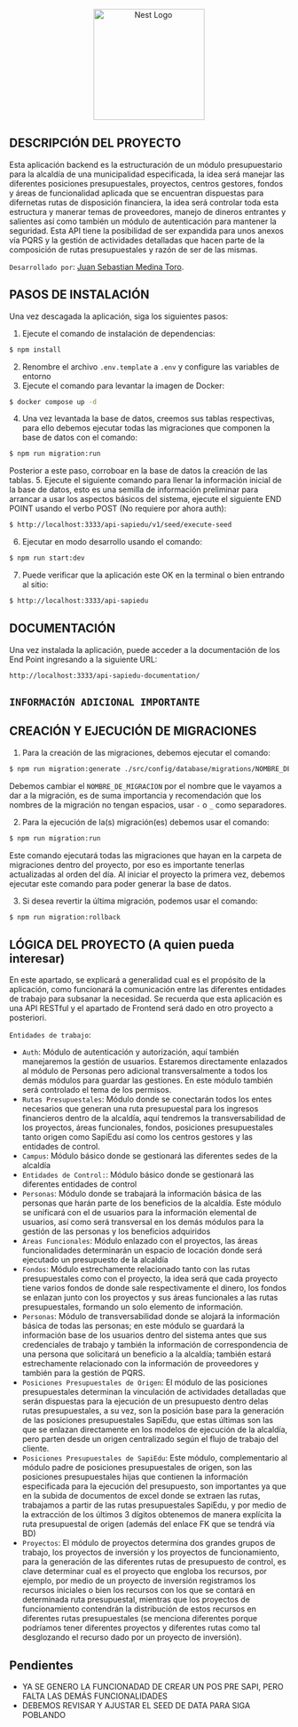 <p align="center">
  <a href="http://nestjs.com/" target="blank"><img src="https://nestjs.com/img/logo-small.svg" width="200" alt="Nest Logo" /></a>
</p>

## DESCRIPCIÓN DEL PROYECTO ##
Esta aplicación backend es la estructuración de un módulo presupuestario para la alcaldía de una municipalidad especificada, la idea será manejar las diferentes posiciones presupuestales, proyectos, centros gestores, fondos y áreas de funcionalidad aplicada que se encuentran dispuestas para difernetas rutas de disposición financiera, la idea será controlar toda esta estructura y manerar temas de proveedores, manejo de dineros entrantes y salientes así como también un módulo de autenticación para mantener la seguridad. Esta API tiene la posibilidad de ser expandida para unos anexos vía PQRS y la gestión de actividades detalladas que hacen parte de la composición de rutas presupuestales y razón de ser de las mismas.

``Desarrollado por``: [Juan Sebastian Medina Toro](https://www.linkedin.com/in/juan-sebastian-medina-toro-887491249/).

## PASOS DE INSTALACIÓN ##
Una vez descagada la aplicación, siga los siguientes pasos:
1. Ejecute el comando de instalación de dependencias:
```bash
$ npm install
```
2. Renombre el archivo ``.env.template`` a ``.env`` y configure las variables de entorno
3. Ejecute el comando para levantar la imagen de Docker:
```bash
$ docker compose up -d
```
4. Una vez levantada la base de datos, creemos sus tablas respectivas, para ello debemos ejecutar todas las migraciones que componen la base de datos con el comando:
```bash
$ npm run migration:run
```
Posterior a este paso, corroboar en la base de datos la creación de las tablas.
5. Ejecute el siguiente comando para llenar la información inicial de la base de datos, esto es una semilla de información preliminar para arrancar a usar los aspectos básicos del sistema, ejecute el siguiente END POINT usando el verbo POST (No requiere por ahora auth):
```bash
$ http://localhost:3333/api-sapiedu/v1/seed/execute-seed
```
6. Ejecutar en modo desarrollo usando el comando:
```bash
$ npm run start:dev
```
7. Puede verificar que la aplicación este OK en la terminal o bien entrando al sitio:
```bash
$ http://localhost:3333/api-sapiedu
```

## DOCUMENTACIÓN ##
Una vez instalada la aplicación, puede acceder a la documentación de los End Point ingresando a la siguiente URL:
```bash
http://localhost:3333/api-sapiedu-documentation/
```


## ``INFORMACIÓN ADICIONAL IMPORTANTE`` ##
## CREACIÓN Y EJECUCIÓN DE MIGRACIONES ##
1. Para la creación de las migraciones, debemos ejecutar el comando:
```bash
$ npm run migration:generate ./src/config/database/migrations/NOMBRE_DE_MIGRACION
```
Debemos cambiar el ``NOMBRE_DE_MIGRACION`` por el nombre que le vayamos a dar a la migración, es de suma importancia y recomendación que los nombres de la migración no tengan espacios, usar ``-`` o ``_`` como separadores.

2. Para la ejecución de la(s) migración(es) debemos usar el comando:
```bash
$ npm run migration:run
```
Este comando ejecutará todas las migraciones que hayan en la carpeta de migraciones dentro del proyecto, por eso es importante tenerlas actualizadas al orden del día. Al iniciar el proyecto la primera vez, debemos ejecutar este comando para poder generar la base de datos.

3. Si desea revertir la última migración, podemos usar el comando:
```bash
$ npm run migration:rollback
```

## LÓGICA DEL PROYECTO (A quien pueda interesar) ##
En este apartado, se explicará a generalidad cual es el propósito de la aplicación, como funcionará la comunicación entre las diferentes entidades de trabajo para subsanar la necesidad. Se recuerda que esta aplicación es una API RESTful y el apartado de Frontend será dado en otro proyecto a posteriori.

``Entidades de trabajo``:
* ``Auth``:
  Módulo de autenticación y autorización, aquí también manejaremos la gestión de usuarios. Estaremos directamente enlazados al módulo de Personas pero adicional transversalmente a todos los demás módulos para guardar las gestiones. En este módulo también será controlado el tema de los permisos.
* ``Rutas Presupuestales``:
  Módulo donde se conectarán todos los entes necesarios que generan una ruta presupuestal para los ingresos financieros dentro de la alcaldía, aquí tendremos la transversabilidad de los proyectos, áreas funcionales, fondos, posiciones presupuestales tanto origen como SapiEdu así como los centros gestores y las entidades de control.
* ``Campus``:
  Módulo básico donde se gestionará las diferentes sedes de la alcaldía
* ``Entidades de Control:``:
  Módulo básico donde se gestionará las diferentes entidades de control
* ``Personas``:
  Módulo donde se trabajará la información básica de las personas que harán parte de los beneficios de la alcaldía. Este módulo se unificará con el de usuarios para la información elemental de usuarios, así como será transversal en los demás módulos para la gestión de las personas y los beneficios adquiridos
* ``Áreas Funcionales``:
  Módulo enlazado con el proyectos, las áreas funcionalidades determinarán un espacio de locación donde será ejecutado un presupuesto de la alcaldía
* ``Fondos``:
  Módulo estrechamente relacionado tanto con las rutas presupuestales como con el proyecto, la idea será que cada proyecto tiene varios fondos de donde sale respectivamente el dinero, los fondos se enlazan junto con los proyectos y sus áreas funcionales a las rutas presupuestales, formando un solo elemento de información.
* ``Personas``:
  Módulo de transversabilidad donde se alojará la información básica de todas las personas; en este módulo se guardará la información base de los usuarios dentro del sistema antes que sus credenciales de trabajo y también la información de correspondencia de una persona que solicitará un beneficio a la alcaldía; también estará estrechamente relacionado con la información de proveedores y también para la gestión de PQRS.
* ``Posiciones Presupuestales de Origen``:
  El módulo de las posiciones presupuestales determinan la vinculación de actividades detalladas que serán dispuestas para la ejecución de un presupuesto dentro delas rutas presupuestales, a su vez, son la posición base para la generación de las posiciones presupuestales SapiEdu, que estas últimas son las que se enlazan directamente en los modelos de ejecución de la alcaldía, pero parten desde un origen centralizado según el flujo de trabajo del cliente.
* ``Posiciones Presupuestales de SapiEdu``:
  Este módulo, complementario al módulo padre de posiciones presupuestales de origen, son las posiciones presupuestales hijas que contienen la información especificada para la ejecución del presupuesto, son importantes ya que en la subida de documentos de excel donde se extraen las rutas, trabajamos a partir de las rutas presupuestales SapiEdu, y por medio de la extracción de los últimos 3 dígitos obtenemos de manera explícita la ruta presupuestal de origen (además del enlace FK que se tendrá vía BD)
* ``Proyectos``:
  El módulo de proyectos determina dos grandes grupos de trabajo, los proyectos de inversión y los proyectos de funcionamiento, para la generación de las diferentes rutas de presupuesto de control, es clave determinar cual es el proyecto que engloba los recursos, por ejemplo, por medio de un proyecto de inversión registramos los recursos iniciales o bien los recursos con los que se contará en determinada ruta presupuestal, mientras que los proyectos de funcionamiento contendrán la distribución de estos recursos en diferentes rutas presupuestales (se menciona diferentes porque podríamos tener diferentes proyectos y diferentes rutas como tal desglozando el recurso dado por un proyecto de inversión).


## Pendientes ##
- YA SE GENERO LA FUNCIONADAD DE CREAR UN POS PRE SAPI, PERO FALTA LAS DEMÁS FUNCIONALIDADES
- DEBEMOS REVISAR Y AJUSTAR EL SEED DE DATA PARA SIGA POBLANDO